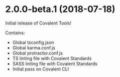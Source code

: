 <a name="2.0.0-beta.1"></a>
# 2.0.0-beta.1 (2018-07-18)

Initial release of Covalent Tools!

Contains:

* Global tsconfig.json
* Global karma.conf.js
* Global protractor.conf.js
* TS linting file with Covalent Standards
* SASS linting file with Covalent Standards
* Initial pass on Covalent CLI